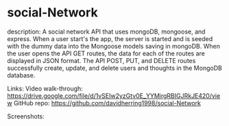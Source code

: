 # social-Network

description: A social network API that uses mongoDB, mongoose, and express. When a user start's the app, the server is started and is seeded with the dummy data into the Mongoose models saving in mongoDB. When the user opens the API GET routes, the data for each of the routes are displayed in JSON format. The API POST, PUT, and DELETE routes successfully create, update, and delete users and thoughts in the MongoDB database.  

Links: 
    Video walk-through: https://drive.google.com/file/d/1vSEIw2yzGtv0E_YYMirgRBIGJRkJE420/view
    GitHub repo: https://github.com/davidherring1998/social-Network

Screenshots: 
